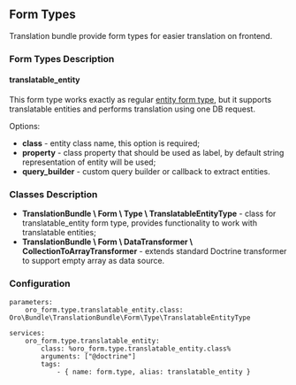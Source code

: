 Form Types
----------

Translation bundle provide form types for easier translation on frontend.


### Form Types Description

#### translatable\_entity

This form type works exactly as regular [entity form type](http://symfony.com/doc/current/reference/forms/types/entity.html),
but it supports translatable entities and performs translation using one DB request.

Options:

* **class** - entity class name, this option is required;
* **property** - class property that should be used as label, by default string representation of entity will be used;
* **query\_builder** - custom query builder or callback to extract entities.

### Classes Description

* **TranslationBundle \ Form \ Type \ TranslatableEntityType** - class for translatable\_entity form type,
provides functionality to work with translatable entities;
* **TranslationBundle \ Form \ DataTransformer \ CollectionToArrayTransformer** - extends standard Doctrine transformer
to support empty array as data source.


### Configuration

```
parameters:
    oro_form.type.translatable_entity.class:  Oro\Bundle\TranslationBundle\Form\Type\TranslatableEntityType

services:
    oro_form.type.translatable_entity:
        class: %oro_form.type.translatable_entity.class%
        arguments: ["@doctrine"]
        tags:
            - { name: form.type, alias: translatable_entity }
```
